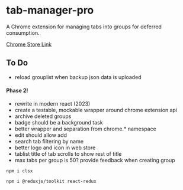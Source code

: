 # tab-manager-pro

A Chrome extension for managing tabs into groups for deferred consumption.

[Chrome Store Link](chrome.google.com/webstore/detail/tab-manager-pro/ebfpahimijhihjjnepkoojfpgpllbcdf)

## To Do

- reload grouplist when backup json data is uploaded

#### Phase 2!

- rewrite in modern react (2023)
- create a testable, mockable wrapper around chrome extension api
- archive deleted groups
- badge should be a background task
- better wrapper and separation from chrome.* namespace
- edit should allow add
- search tab filtering by name
- better logo and icon in web store
- tablist title of tab scrolls to show rest of title
- max tabs per group is 50? provide feedback when creating group

`npm i clsx`

`npm i @reduxjs/toolkit react-redux`